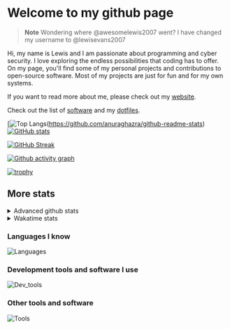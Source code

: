 # Welcome to my github page

> **Note**
> Wondering where @awesomelewis2007 went? I have changed my username to @lewisevans2007

Hi, my name is Lewis and I am passionate about programming and cyber security. I love exploring the endless possibilities that coding has to offer. On my page, you'll find some of my personal projects and contributions to open-source software. Most of my projects are just for fun and for my own systems.

If you want to read more about me, please check out my [website](https://lewisevans2007.github.io/).

Check out the list of [software](https://github.com/lewisevans2007/lewisevans2007/blob/master/software.md) and my [dotfiles](https://github.com/lewisevans2007/dotfiles).

[![Top Langs](https://github-readme-stats.vercel.app/api/top-langs/?username=lewisevans2007&hide=html,css,jupyter%20notebook&langs_count=10&layout=donut&theme=transparent&exclude_repo=GPT-code-repository,Obsidian_vault,Apple-PowerManagement,Apple-Security,CMake,qemu,swift,tcpdump,xnu)(https://github.com/anuraghazra/github-readme-stats) 
[![GitHub stats](https://github-readme-stats.vercel.app/api?username=lewisevans2007&show_icons=true&theme=transparent)](https://github.com/anuraghazra/github-readme-stats)

[![GitHub Streak](https://streak-stats.demolab.com?user=lewisevans2007&theme=transparent)](https://git.io/streak-stats)

[![Github activity graph](https://github-readme-activity-graph.vercel.app/graph?username=lewisevans2007&theme=github-compact&area=true)](https://github.com/ashutosh00710/github-readme-activity-graph)

[![trophy](https://github-profile-trophy.vercel.app/?username=lewisevans2007&theme=darkhub)](https://github.com/ryo-ma/github-profile-trophy)

## More stats
<details close>
<summary>Advanced github stats</summary>
<br>
  
![Metrics](https://raw.githubusercontent.com/lewisevans2007/lewisevans2007/master/github-metrics.svg)
  
</details>

<details close>
<summary>Wakatime stats</summary>
<br>

<!--START_SECTION:waka-->

```txt
Markdown     1 hr 26 mins    ██████▓░░░░░░░░░░░░░░░░░░   26.13 %
JavaScript   50 mins         ███▓░░░░░░░░░░░░░░░░░░░░░   15.02 %
Python       44 mins         ███▒░░░░░░░░░░░░░░░░░░░░░   13.32 %
Swift        33 mins         ██▒░░░░░░░░░░░░░░░░░░░░░░   09.92 %
C++          29 mins         ██▒░░░░░░░░░░░░░░░░░░░░░░   08.85 %
HTML         26 mins         ██░░░░░░░░░░░░░░░░░░░░░░░   08.05 %
C            22 mins         █▓░░░░░░░░░░░░░░░░░░░░░░░   06.69 %
CMake        10 mins         ▓░░░░░░░░░░░░░░░░░░░░░░░░   03.03 %
XML          9 mins          ▓░░░░░░░░░░░░░░░░░░░░░░░░   02.97 %
Rust         6 mins          ▓░░░░░░░░░░░░░░░░░░░░░░░░   02.03 %
Text         5 mins          ▒░░░░░░░░░░░░░░░░░░░░░░░░   01.52 %
Makefile     2 mins          ▒░░░░░░░░░░░░░░░░░░░░░░░░   00.73 %
Bash         1 min           ░░░░░░░░░░░░░░░░░░░░░░░░░   00.53 %
Other        1 min           ░░░░░░░░░░░░░░░░░░░░░░░░░   00.42 %
Git Config   0 secs          ░░░░░░░░░░░░░░░░░░░░░░░░░   00.30 %
```

<!--END_SECTION:waka-->
</details>

### Languages I know
![Languages](https://skillicons.dev/icons?i=python,cpp,cs,c,javascript,nodejs,dotnet,bash,css,html,rust)
### Development tools and software I use
![Dev_tools](https://skillicons.dev/icons?i=git,docker,github,googlecloud,vscode,visualstudio,raspberrypi,linux,powershell,replit)
### Other tools and software
![Tools](https://skillicons.dev/icons?i=blender,ps,pr,ai,xd,figma)
